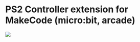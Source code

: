 PS2 Controller extension for MakeCode (micro:bit, arcade)
=========================================================

![](https://pixelfed.social/storage/m/113a3e2124a33b1f5511e531953f5ee48456e0c7/19dc92584914ec557fc762f338ebb32807264507/d3adjPDZRSNDfhwGK9UG30asUYaa2IMT7BibF390.jpeg)
